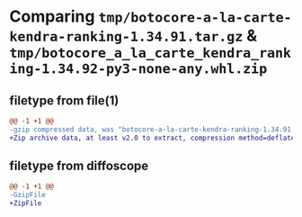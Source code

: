 # Comparing `tmp/botocore-a-la-carte-kendra-ranking-1.34.91.tar.gz` & `tmp/botocore_a_la_carte_kendra_ranking-1.34.92-py3-none-any.whl.zip`

## filetype from file(1)

```diff
@@ -1 +1 @@
-gzip compressed data, was "botocore-a-la-carte-kendra-ranking-1.34.91.tar", last modified: Thu Apr 25 01:03:39 2024, max compression
+Zip archive data, at least v2.0 to extract, compression method=deflate
```

## filetype from diffoscope

```diff
@@ -1 +1 @@
-GzipFile
+ZipFile
```


